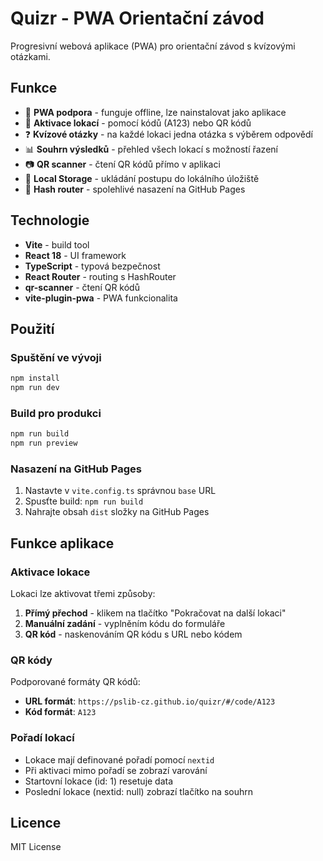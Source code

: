 # Quizr - PWA Orientační závod

Progresivní webová aplikace (PWA) pro orientační závod s kvízovými otázkami.

## Funkce

- 📱 **PWA podpora** - funguje offline, lze nainstalovat jako aplikace
- 📍 **Aktivace lokací** - pomocí kódů (A123) nebo QR kódů
- ❓ **Kvízové otázky** - na každé lokaci jedna otázka s výběrem odpovědí
- 📊 **Souhrn výsledků** - přehled všech lokací s možností řazení
- 📷 **QR scanner** - čtení QR kódů přímo v aplikaci
- 💾 **Local Storage** - ukládání postupu do lokálního úložiště
- 🔄 **Hash router** - spolehlivé nasazení na GitHub Pages

## Technologie

- **Vite** - build tool
- **React 18** - UI framework
- **TypeScript** - typová bezpečnost
- **React Router** - routing s HashRouter
- **qr-scanner** - čtení QR kódů
- **vite-plugin-pwa** - PWA funkcionalita

## Použití

### Spuštění ve vývoji

```bash
npm install
npm run dev
```

### Build pro produkci

```bash
npm run build
npm run preview
```

### Nasazení na GitHub Pages

1. Nastavte v `vite.config.ts` správnou `base` URL
2. Spusťte build: `npm run build`
3. Nahrajte obsah `dist` složky na GitHub Pages

## Funkce aplikace

### Aktivace lokace

Lokaci lze aktivovat třemi způsoby:

1. **Přímý přechod** - klikem na tlačítko "Pokračovat na další lokaci"
2. **Manuální zadání** - vyplněním kódu do formuláře
3. **QR kód** - naskenováním QR kódu s URL nebo kódem

### QR kódy

Podporované formáty QR kódů:

- **URL formát**: `https://pslib-cz.github.io/quizr/#/code/A123`
- **Kód formát**: `A123`

### Pořadí lokací

- Lokace mají definované pořadí pomocí `nextid`
- Při aktivaci mimo pořadí se zobrazí varování
- Startovní lokace (id: 1) resetuje data
- Poslední lokace (nextid: null) zobrazí tlačítko na souhrn

## Licence

MIT License
